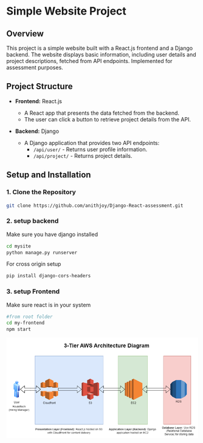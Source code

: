 # Simple Website Project

## Overview

This project is a simple website built with a React.js frontend and a Django backend. The website displays basic information, including user details and project descriptions, fetched from API endpoints. Implemented for assessment purposes.

## Project Structure

- **Frontend:** React.js

  - A React app that presents the data fetched from the backend.
  - The user can click a button to retrieve project details from the API.

- **Backend:** Django
  - A Django application that provides two API endpoints:
    - `/api/user/` - Returns user profile information.
    - `/api/project/` - Returns project details.

## Setup and Installation

### 1. Clone the Repository

```bash
git clone https://github.com/anithjoy/Django-React-assessment.git
```

### 2. setup backend

Make sure you have django installed

```bash
cd mysite
python manage.py runserver
```

For cross origin setup

```bash
pip install django-cors-headers
```

### 3. setup Frontend

Make sure react is in your system

```bash
#from root folder
cd my-frontend
npm start

```

![Project Image](https://github.com/anithjoy/Django-React-assessment/blob/main/roulettech%20Assessment%20Aws%203%20tier%20architecture%20diagram%20.drawio.png)
